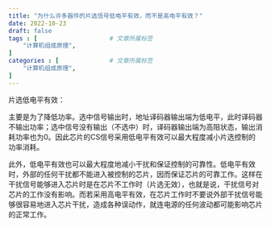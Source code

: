 ```yaml
---
title: "为什么许多器件的片选信号低电平有效，而不是高电平有效？"
date: 2022-10-23
draft: false
tags : [                    # 文章所属标签
    "计算机组成原理",
]
categories : [              # 文章所属标签
    "计算机组成原理",
]
---
```


片选低电平有效：

主要是为了降低功率。选中信号输出时，地址译码器输出端为低电平，此时译码器不输出功率；选中信号没有输出（不选中）时，译码器输出端为高阻状态，输出消耗功率也为0。因此芯片的CS信号采用低电平有效可以最大程度减小片选控制的功率消耗。 

此外，低电平有效也可以最大程度地减小干扰和保证控制的可靠性。低电平有效时，外部的任何干扰都不能进入被控制的芯片，因而保证芯片的可靠工作。这样在干扰信号能够进入芯片时是在芯片不工作时（片选无效），也就是说，干扰信号对芯片的工作没有影响。而若采用高电平有效，在芯片工作时不要说外部干扰信号能够很容易地进入芯片干扰，造成各种误动作，就连电源的任何波动都可能影响芯片的正常工作。